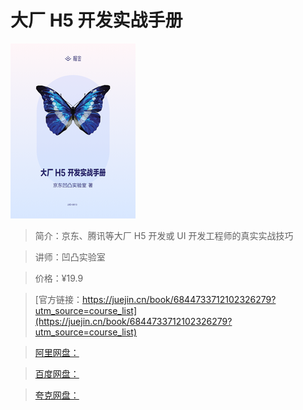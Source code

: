 # 大厂 H5 开发实战手册

![img](../../assets/16342f9666cf9b8f~tplv-t2oaga2asx-no-mark_280_280_200_280.png)

> 简介：京东、腾讯等大厂 H5 开发或 UI 开发工程师的真实实战技巧

> 讲师：凹凸实验室

> 价格：¥19.9

> [官方链接：https://juejin.cn/book/6844733712102326279?utm_source=course_list](https://juejin.cn/book/6844733712102326279?utm_source=course_list)

> [阿里网盘：]()

> [百度网盘：]()

> [夸克网盘：]()
